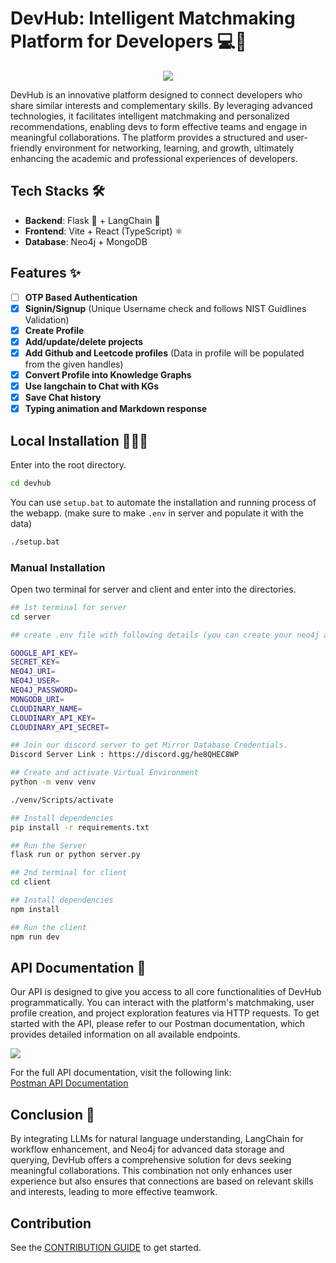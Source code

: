 # DevHub: Intelligent Matchmaking Platform for Developers 💻🤝

<center><a href="https://discord.gg/he8QHEC8WP" target="_blank"><img src="https://img.shields.io/discord/1259889923129999411?style=flat&colorA=000000&colorB=000000&label=discord&logo=discord&logoColor=ffffff" /></a>
</center>

DevHub is an innovative platform designed to connect developers who share similar interests and complementary skills. By leveraging advanced technologies, it facilitates intelligent matchmaking and personalized recommendations, enabling devs to form effective teams and engage in meaningful collaborations. The platform provides a structured and user-friendly environment for networking, learning, and growth, ultimately enhancing the academic and professional experiences of developers.

## Tech Stacks 🛠️

- **Backend**: Flask 🐍 + LangChain 🔗  
- **Frontend**: Vite + React (TypeScript) ⚛️  
- **Database**: Neo4j + MongoDB 


## Features ✨


- [ ] **OTP Based Authentication**
- [x] **Signin/Signup** (Unique Username check and follows NIST Guidlines Validation) 
- [x] **Create Profile**
- [x] **Add/update/delete projects**
- [x] **Add Github and Leetcode profiles** (Data in profile will be populated from the given handles)
- [x] **Convert Profile into Knowledge Graphs** 
- [x] **Use langchain to Chat with KGs**
- [x] **Save Chat history**
- [x] **Typing animation and Markdown response**  

## Local Installation 🧑🏻‍💻

Enter into the root directory.
```bash
cd devhub
```
You can use `setup.bat` to automate the installation and running process of the webapp. (make sure to make `.env` in server and populate it with the data)

```bash
./setup.bat
```
### Manual Installation

Open two terminal for server and client and enter into the directories.
```bash
## 1st terminal for server
cd server

## create .env file with following details (you can create your neo4j account or use our mirror database credentials)

GOOGLE_API_KEY= 
SECRET_KEY=
NEO4J_URI= 
NEO4J_USER=
NEO4J_PASSWORD=
MONGODB_URI=
CLOUDINARY_NAME=
CLOUDINARY_API_KEY=
CLOUDINARY_API_SECRET=

## Join our discord server to get Mirror Database Credentials.
Discord Server Link : https://discord.gg/he8QHEC8WP
```
```bash
## Create and activate Virtual Environment
python -m venv venv

./venv/Scripts/activate
```

```bash
## Install dependencies
pip install -r requirements.txt
```
```bash
## Run the Server
flask run or python server.py
```

```bash
## 2nd terminal for client
cd client

## Install dependencies
npm install

## Run the client
npm run dev
```

## API Documentation 📜

Our API is designed to give you access to all core functionalities of DevHub programmatically. You can interact with the platform's matchmaking, user profile creation, and project exploration features via HTTP requests. To get started with the API, please refer to our Postman documentation, which provides detailed information on all available endpoints.

<a href="https://documenter.getpostman.com/view/37803453/2sAXxP9Cxo" target="_blank"><img src="https://img.shields.io/badge/Postman-View%20Documentation-orange?style=flat&logo=postman" /></a>

For the full API documentation, visit the following link:  
[Postman API Documentation](https://documenter.getpostman.com/view/37803453/2sAXxP9Cxo)

## Conclusion 🎉
By integrating LLMs for natural language understanding, LangChain for workflow enhancement, and Neo4j for advanced data storage and querying, DevHub offers a comprehensive solution for devs seeking meaningful collaborations. This combination not only enhances user experience but also ensures that connections are based on relevant skills and interests, leading to more effective teamwork.

## Contribution

See the [CONTRIBUTION GUIDE](https://github.com/devhub-ai/devhub/blob/main/.github/CONTRIBUTING.md) to get started.
